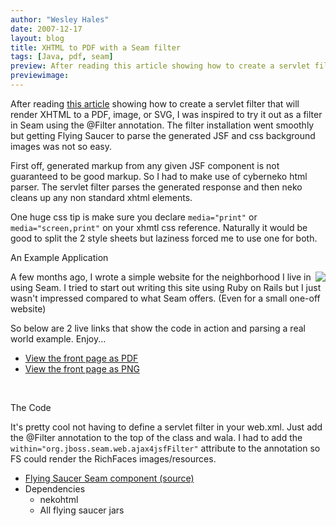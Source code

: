 ```yaml
---
author: "Wesley Hales"
date: 2007-12-17
layout: blog
title: XHTML to PDF with a Seam filter
tags: [Java, pdf, seam]
preview: After reading this article showing how to create a servlet filter that will render XHTML to a PDF, image, or SVG, I was inspired to...
previewimage:
---
```


<p>After reading <a href="http://today.java.net/pub/a/today/2006/10/31/combine-facelets-and-flying-saucer-renderer.html">this article</a> showing how to create a servlet filter that will render XHTML to a PDF, image, or SVG, I was inspired to try it out as a filter in Seam using the @Filter annotation. The filter installation went smoothly but getting Flying Saucer to parse the generated JSF and css background images was not so easy.</p> 
<p>First off, generated markup from any given JSF component is not guaranteed to be good markup. So I had to make use of cyberneko html parser. The servlet filter parses the generated response and then neko cleans up any non standard xhtml elements.</p> 
<p>One huge css tip is make sure you declare <code>media="print"</code> or <code>media="screen,print"</code> on your xhmtl css reference. Naturally it would be good to split the 2 style sheets but laziness forced me to use one for both.</p> 

<p class="pTitle">An Example Application</p> 
<p><a href="http://www.littlebear-canton.com"><img src="/images/jroller/Picture-1.jpg" align="right"/></a>A few months ago, I wrote a simple website for the neighborhood I live in using Seam. I tried to start out writing this site using Ruby on Rails but I just wasn't impressed compared to what Seam offers. (Even for a small one-off website)</p> 
<p>So below are 2 live links that show the code in action and parsing a real world example. Enjoy...</p> 
<p> 
<ul> 
<li><a href="http://www.littlebear-canton.com/littlebear/index.seam?RenderOutputType=pdf">View the front page as PDF</a></li> 
<li><a href="http://www.littlebear-canton.com/littlebear/index.seam?RenderOutputType=image&height=900&width=800">View the front page as PNG</a></li> 
</ul> 
</p> 
<br/> 
<p class="pTitle">The Code</p> 
<p>It's pretty cool not having to define a servlet filter in your web.xml. Just add the @Filter annotation to the top of the class and wala. I had to add the <code>within="org.jboss.seam.web.ajax4jsfFilter"</code> attribute to the annotation so FS could render the RichFaces images/resources. 
<ul> 
<li><a href="/wesleyhales/resource/xhtml2pdf.zip.jar">Flying Saucer Seam component (source)</a></li> 
<li>Dependencies 
<ul> 
<li>nekohtml</li> 
<li>All flying saucer jars</li></ul> 
</li> 
</ul> 
</p>
